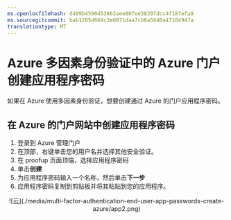```yaml
---
ms.openlocfilehash: d409b4590453863aee80fee38397dcc4f187efa9
ms.sourcegitcommit: bab1265d669c3e6871daa7cb8a5640a47104947a
translationtype: MT
---
```

<properties 
    pageTitle="Azure 多因素身份验证中的 Azure 门户创建应用程序密码" 
    description="此页显示用户如何可以在 Azure 门户中创建其他应用程序的密码。" 
    services="multi-factor-authentication" 
    documentationCenter="" 
    authors="billmath" 
    manager="stevenp" 
    editor="curtland"/>

<tags 
    ms.service="multi-factor-authentication" 
    ms.workload="identity" 
    ms.tgt_pltfrm="na" 
    ms.devlang="na" 
    ms.topic="article" 
    ms.date="08/24/2015" 
    ms.author="billmath"/>

# Azure 多因素身份验证中的 Azure 门户创建应用程序密码

如果在 Azure 使用多因素身份验证，想要创建通过 Azure 的门户应用程序密码。

## 在 Azure 的门户网站中创建应用程序密码

1. 登录到 Azure 管理门户
3. 在顶部，右键单击您的用户名并选择其他安全验证。
5. 在 proofup 页面顶端，选择应用程序密码
6. 单击**创建**
7. 为应用程序密码输入一个名称，然后单击**下一步**
8. 应用程序密码复制到剪贴板并将其粘贴到您的应用程序。


<center>![云](./media/multi-factor-authentication-end-user-app-passwords-create-azure/app2.png)</center>

 